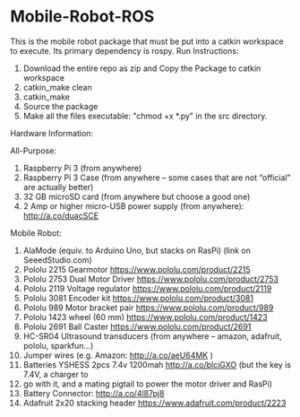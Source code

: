 # Mobile-Robot-ROS

This is the mobile robot package that must be put into a catkin workspace to execute. Its primary dependency is rospy.
Run Instructions:
1. Download the entire repo as zip and Copy the Package to catkin workspace
2. catkin_make clean 
3. catkin_make
4. Source the package
5. Make all the files executable: "chmod +x *.py" in the src directory.


Hardware Information:

All-Purpose:
1. Raspberry Pi 3 (from anywhere)
2. Raspberry Pi 3 Case (from anywhere – some cases that are not “official” are actually better)
3. 32 GB microSD card (from anywhere but choose a good one)
4. 2 Amp or higher micro-USB power supply (from anywhere): http://a.co/duacSCE

Mobile Robot:
1. AlaMode (equiv. to Arduino Uno, but stacks on RasPi) (link on SeeedStudio.com)
2. Pololu 2215 Gearmotor https://www.pololu.com/product/2215
3. Pololu 2753 Dual Motor Driver https://www.pololu.com/product/2753
4. Pololu 2119 Voltage regulator https://www.pololu.com/product/2119
5. Pololu 3081 Encoder kit https://www.pololu.com/product/3081
6. Pololu 989 Motor bracket pair https://www.pololu.com/product/989
7. Pololu 1423 wheel (60 mm) https://www.pololu.com/product/1423
8. Pololu 2691 Ball Caster https://www.pololu.com/product/2691
9. HC-SR04 Ultrasound transducers (from anywhere – amazon, adafruit, pololu, sparkfun…)
10. Jumper wires (e.g. Amazon: http://a.co/aeU64MK )
11. Batteries YSHESS 2pcs 7.4v 1200mah http://a.co/blciGXO (but the key is 7.4V, a charger to
12. go with it, and a mating pigtail to power the motor driver and RasPi)
13. Battery Connector: http://a.co/4l87pj8
14. Adafruit 2x20 stacking header https://www.adafruit.com/product/2223

